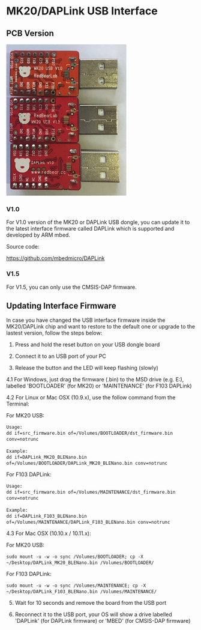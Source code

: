 # MK20/DAPLink USB Interface


## PCB Version

![image](interface.jpg)

### V1.0

For V1.0 version of the MK20 or DAPLink USB dongle, you can update it to the latest interface firmware called DAPLink which is supported and developed by ARM mbed.

Source code:

https://github.com/mbedmicro/DAPLink

### V1.5

For V1.5, you can only use the CMSIS-DAP firmware.


## Updating Interface Firmware
 
In case you have changed the USB interface firmware inside the MK20/DAPLink chip and want to restore to the default one or upgrade to the lastest version, follow the steps below:

1. Press and hold the reset button on your USB dongle board 

2. Connect it to an USB port of your PC 

3. Release the button and the LED will keep flashing (slowly) 

4.1 For Windows, just drag the firmware (.bin) to the MSD drive (e.g. E:), labelled 'BOOTLOADER' (for MK20) or 'MAINTENANCE' (for F103 DAPLink)

4.2 For Linux or Mac OSX (10.9.x), use the follow command from the Terminal:

For MK20 USB:

    Usage:
	dd if=src_firmware.bin of=/Volumes/BOOTLOADER/dst_firmware.bin conv=notrunc

    Example:
	dd if=DAPLink_MK20_BLENano.bin of=/Volumes/BOOTLOADER/DAPLink_MK20_BLENano.bin conv=notrunc

For F103 DAPLink:

    Usage:
	dd if=src_firmware.bin of=/Volumes/MAINTENANCE/dst_firmware.bin conv=notrunc

    Example:
	dd if=DAPLink_F103_BLENano.bin of=/Volumes/MAINTENANCE/DAPLink_F103_BLENano.bin conv=notrunc

4.3 For Mac OSX (10.10.x / 10.11.x):

For MK20 USB:

    sudo mount -u -w -o sync /Volumes/BOOTLOADER; cp -X ~/Desktop/DAPLink_MK20_BLENano.bin /Volumes/BOOTLOADER/

For F103 DAPLink:

    sudo mount -u -w -o sync /Volumes/MAINTENANCE; cp -X ~/Desktop/DAPLink_F103_BLENano.bin /Volumes/MAINTENANCE/

5. Wait for 10 seconds and remove the board from the USB port 

6. Reconnect it to the USB port, your OS will show a drive labelled 'DAPLink' (for DAPLink firmware) or 'MBED' (for CMSIS-DAP firmware)


